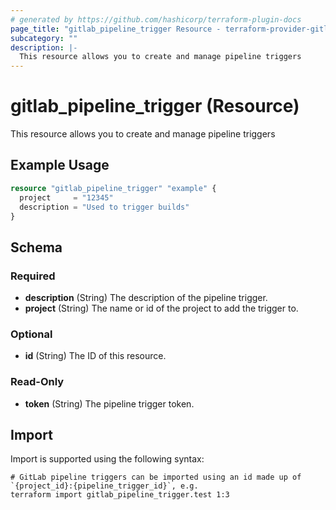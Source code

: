 ```yaml
---
# generated by https://github.com/hashicorp/terraform-plugin-docs
page_title: "gitlab_pipeline_trigger Resource - terraform-provider-gitlab"
subcategory: ""
description: |-
  This resource allows you to create and manage pipeline triggers
---
```


# gitlab_pipeline_trigger (Resource)

This resource allows you to create and manage pipeline triggers

## Example Usage

```terraform
resource "gitlab_pipeline_trigger" "example" {
  project     = "12345"
  description = "Used to trigger builds"
}
```

<!-- schema generated by tfplugindocs -->
## Schema

### Required

- **description** (String) The description of the pipeline trigger.
- **project** (String) The name or id of the project to add the trigger to.

### Optional

- **id** (String) The ID of this resource.

### Read-Only

- **token** (String) The pipeline trigger token.

## Import

Import is supported using the following syntax:

```shell
# GitLab pipeline triggers can be imported using an id made up of `{project_id}:{pipeline_trigger_id}`, e.g.
terraform import gitlab_pipeline_trigger.test 1:3
```
